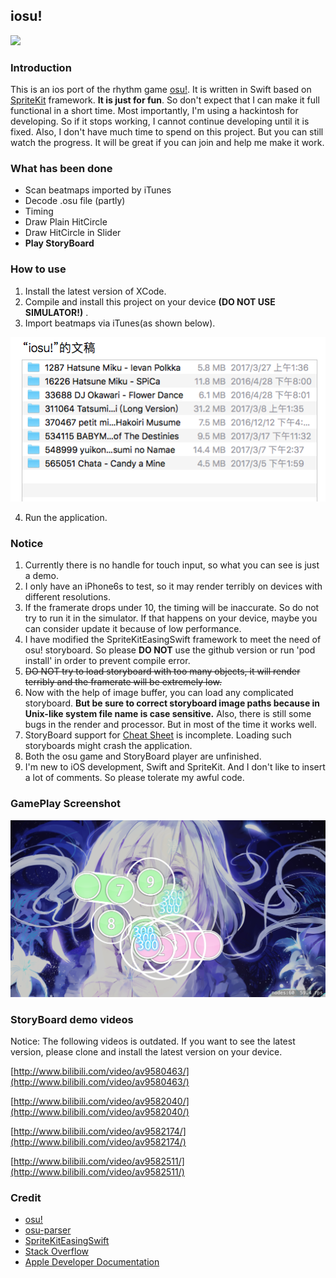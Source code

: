 ## iosu!

![](https://api.travis-ci.org/imxieyi/iosu.svg?branch=master)

### Introduction
This is an ios port of the rhythm game [osu!](https://osu.ppy.sh). It is written in Swift based on [SpriteKit](https://developer.apple.com/spritekit/) framework. **It is just for fun**. So don't expect that I can make it full functional in a short time. Most importantly, I'm using a hackintosh for developing. So if it stops working, I cannot continue developing until it is fixed. Also, I don't have much time to spend on this project. But you can still watch the progress. It will be great if you can join and help me make it work.
### What has been done
 - Scan beatmaps imported by iTunes
 - Decode .osu file (partly)
 - Timing
 - Draw Plain HitCircle
 - Draw HitCircle in Slider
 - **Play StoryBoard**
### How to use
1. Install the latest version of XCode.
2. Compile and install this project on your device **(DO NOT USE SIMULATOR!)** .
3. Import beatmaps via iTunes(as shown below).

![](screenshots/import.png)

4. Run the application.
### Notice
1. Currently there is no handle for touch input, so what you can see is just a demo.
2. I only have an iPhone6s to test, so it may render terribly on devices with different resolutions.
3. If the framerate drops under 10, the timing will be inaccurate. So do not try to run it in the simulator. If that happens on your device, maybe you can consider update it because of low performance.
4. I have modified the SpriteKitEasingSwift framework to meet the need of osu! storyboard. So please **DO NOT** use the github version or run 'pod install' in order to prevent compile error.
5. ~~DO NOT try to load storyboard with too many objects, it will render terribly and the framerate will be extremely low.~~
6. Now with the help of image buffer, you can load any complicated storyboard. **But be sure to correct storyboard image paths because in Unix-like system file name is case sensitive.** Also, there is still some bugs in the render and processor. But in most of the time it works well.
7. StoryBoard support for [Cheat Sheet](https://osu.ppy.sh/wiki/Storyboard_Scripting/Cheat_Sheet) is incomplete. Loading such storyboards might crash the application.
8. Both the osu game and StoryBoard player are unfinished.
9. I'm new to iOS development, Swift and SpriteKit. And I don't like to insert a lot of comments. So please tolerate my awful code.
### GamePlay Screenshot

![](screenshots/run.png)

### StoryBoard demo videos

Notice: The following videos is outdated. If you want to see the latest version, please clone and install the latest version on your device.

[http://www.bilibili.com/video/av9580463/](http://www.bilibili.com/video/av9580463/)

[http://www.bilibili.com/video/av9582040/](http://www.bilibili.com/video/av9582040/)

[http://www.bilibili.com/video/av9582174/](http://www.bilibili.com/video/av9582174/)

[http://www.bilibili.com/video/av9582511/](http://www.bilibili.com/video/av9582511/)

### Credit
 - [osu!](https://osu.ppy.sh)
 - [osu-parser](https://github.com/nojhamster/osu-parser)
 - [SpriteKitEasingSwift](https://github.com/craiggrummitt/SpriteKitEasingSwift)
 - [Stack Overflow](http://stackoverflow.com)
 - [Apple Developer Documentation](https://developer.apple.com/reference/)
